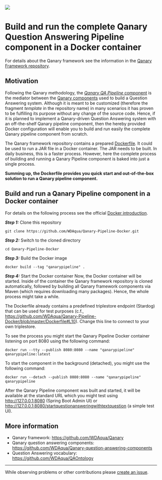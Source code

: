![](https://raw.githubusercontent.com/WDAqua/Qanary/master/doc/logo-qanary_s.png)

# Build and run the complete Qanary Question Answering Pipeline component in a Docker container

For details about the Qanary framework see the information in the [Qanary Framework repository](https://github.com/WDAqua/Qanary).

## Motivation

Following the Qanary methodology, the [*Qanary QA Pipeline* component](https://github.com/WDAqua/Qanary/tree/master/qanary_pipeline-template) is the mediator between the [Qanary components](https://github.com/WDAqua/Qanary-question-answering-components) used to build a Question Answering system. Although it is meant to be customized (therefore the fragment *template* in the repository name) in many scenarios it has proven to be fulfilling its purpose without any change of the source code. Hence, if it is planned to implement a Qanary-driven Question Answering system with an off-the-shelf Qanary pipeline component, then the hereby provided Docker configuration will enable you to build and run easily the complete Qanary pipeline component from scratch. 

The Qanary framework repository contains a prepared [Dockerfile](https://github.com/WDAqua/Qanary/blob/master/qanary_pipeline-template/Dockerfile). It could be used to run a JAR file in a Docker container. The JAR needs to be built. In daily business, this is a faster process. However, here the complete process of building and running a Qanary Pipeline component is baked into just a single process. 

**Summing up, the Dockerfile provides you quick start and out-of-the-box solution to run a Qanary pipeline component.**

## Build and run a Qanary Pipeline component in a Docker container

For details on the following process see the official [Docker introduction](https://docs.docker.com/get-started/part2/).

***Step 1:*** Clone this repository
```
git clone https://github.com/WDAqua/Qanary-Pipeline-Docker.git
```

***Step 2:*** Switch to the cloned directory
```
cd Qanary-Pipeline-Docker
```

***Step 3:*** Build the Docker image
```
docker build --tag "qanarypipeline" .
```

***Step 4:*** Start the Docker container
Now, the Docker container will be started. Inside of the container the Qanary framework repository is cloned automatically, followed by building all Qanary framework components via Maven (which requires downloading many packages). Hence, the whole process might take a while.

The Dockerfile already contains a predefined triplestore endpoint (Stardog) that can be used for test purposes (c.f., https://github.com/WDAqua/Qanary-Pipeline-Docker/blob/master/Dockerfile#L10). Change this line to connect to your own triplestore.

To see the process you might start the Qanary Pipeline Docker container listening on port 8080 using the following command:
```
docker run --tty --publish 8080:8080 --name "qanarypipeline" qanarypipeline:latest
```

To start the component in the background (detached), you might use the following command:
```
docker run --detach --publish 8080:8080 --name "qanarypipeline" qanarypipeline
```

After the Qanary Pipeline component was built and started, it will be available at the standard URL which you might test using http://127.0.0.1:8080 (Spring Boot Admin UI) or http://127.0.0.1:8080/startquestionansweringwithtextquestion (a simple test UI).



## More information

 * Qanary framework: https://github.com/WDAqua/Qanary
 * Qanary question answering components: https://github.com/WDAqua/Qanary-question-answering-components
 * Question Answering vocabulary: https://github.com/WDAqua/QAOntology


***


While observing problems or other contributions please [create an issue](https://github.com/WDAqua/Qanary-Pipeline-Docker/issues/new).
